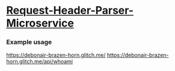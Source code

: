 # [Request-Header-Parser-Microservice](https://www.freecodecamp.org/learn/back-end-development-and-apis/back-end-development-and-apis-projects/request-header-parser-microservice)
### Example usage
https://debonair-brazen-horn.glitch.me/
https://debonair-brazen-horn.glitch.me/api/whoami
